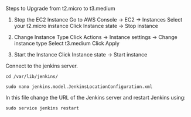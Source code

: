 Steps to Upgrade from t2.micro to t3.medium
1. Stop the EC2 Instance
Go to AWS Console → EC2 → Instances
Select your t2.micro instance
Click Instance state → Stop instance

2. Change Instance Type
Click Actions → Instance settings → Change instance type
Select t3.medium
Click Apply

3. Start the Instance
Click Instance state → Start instance

Connect to the jenkins server.
```
cd /var/lib/jenkins/
```
```
sudo nano jenkins.model.JenkinsLocationConfiguration.xml
```
In this file change the URL of the Jenkins server
and restart Jenkins using:
```
sudo service jenkins restart
```


